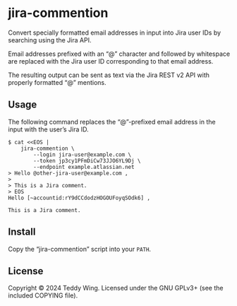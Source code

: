 jira-commention
===============

Convert specially formatted email addresses in input into Jira user IDs by
searching using the Jira API.

Email addresses prefixed with an “@” character and followed by whitespace are
replaced with the Jira user ID corresponding to that email address.

The resulting output can be sent as text via the Jira REST v2 API with properly
formatted “@” mentions.


## Usage
The following command replaces the “@”-prefixed email address in the input with
the user’s Jira ID.

	$ cat <<EOS |
		jira-commention \
			--login jira-user@example.com \
			--token jp3cy1PFmDiCw73JJO6YL9Dj \
			--endpoint example.atlassian.net
	> Hello @other-jira-user@example.com ,
	>
	> This is a Jira comment.
	> EOS
	Hello [~accountid:rY9dCCdodzHOGOUFoyqSOdk6] ,

	This is a Jira comment.


## Install
Copy the “jira-commention” script into your `PATH`.


## License
Copyright © 2024 Teddy Wing. Licensed under the GNU GPLv3+ (see the included
COPYING file).
